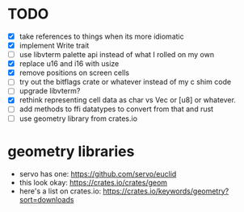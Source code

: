 # TODO

* [x] take references to things when its more idiomatic
* [x] implement Write trait
* [ ] use libvterm palette api instead of what I rolled on my own
* [x] replace u16 and i16 with usize
* [x] remove positions on screen cells
* [ ] try out the bitflags crate or whatever instead of my c shim code
* [ ] upgrade libvterm?
* [x] rethink representing cell data as char vs Vec<u8> or [u8] or whatever.
* [ ] add methods to ffi datatypes to convert from that and rust
* [ ] use geometry library from crates.io

# geometry libraries

* servo has one: https://github.com/servo/euclid
* this look okay: https://crates.io/crates/geom
* here's a list on crates.io: https://crates.io/keywords/geometry?sort=downloads

